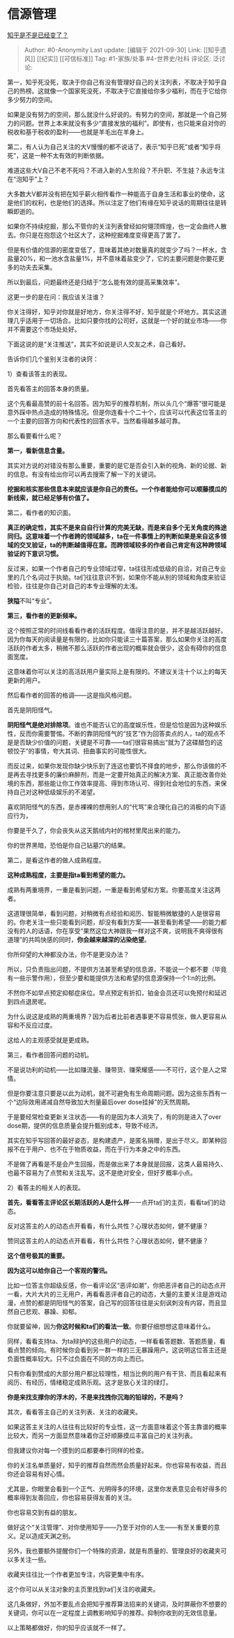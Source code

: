# 信源管理
[知乎是不是已经变了？](https://www.zhihu.com/question/19666344/answer/823306722)

> Author: #0-Anonymity
> Last update: [编辑于 2021-09-30]
> Link: [[知乎遗风]] [[纪实]] [[可信标准]]
> Tag: #1-家族/处事 #4-世界史/社科
> 评论区:
> 泛讨论:

第一，知乎死没死，取决于你自己有没有管理好自己的关注列表，不取决于知乎自己的热榜。这就像一个国家死没死，不取决于它直接给你多少福利，而在于它给你多少努力的空间。

如果是没有努力的空间，那么就没什么好说的。有努力的空间，那就是一个自己努力的问题。世界上本来就没有多少“直接发放的福利”。即使有，也只能来自对你的税收和基于税收的盈利——也就是羊毛出在羊身上。

第二，有人认为自己关注的大V慢慢的都不说话了，表示“知乎已死”或者“知乎将死”，这是一种不太有效的判断依据。

难道这些大V自己不老不死吗？不进入新的人生阶段？不升职、不生娃？永远专注在“泡知乎”上？

大多数大V都并没有把在知乎薪火相传看作一种能高于自身生活和事业的使命，这是他们的权利，也是他们的选择。所以注定了他们有缘在知乎说话的周期往往是转瞬即逝的。

如果你不持续挖掘，那么不管你的关注列表曾经如何翎顶辉煌，也一定会曲终人散去。你只是在抱怨这个社区大了，这种挖掘难度变得更高了罢了。

但是有价值的信源的密度变低了，意味着其绝对数量真的就变少了吗？一杯水，含盐量20%，和一池水含盐量1%，并不意味着盐变少了，它的主要问题是你要花更多的功夫去采集。

所以到最后，问题最终还是归结于“怎么能有效的提高采集效率”。

这更一步的是在问：我应该关注谁？

你关注得好，知乎对你就是好地方，你关注得不好，知乎就是个坏地方。其实这道理几乎适用于一切场合。比如只要你找的公司好，这就是一个好的就业市场——你并不需要这个市场处处好。

下面这说的是“关注推送”，其实不如说是识人交友之术，自己看好。

告诉你们几个鉴别关注者的诀窍：

1）查看该答主的表现。

首先看答主的回答本身的质量。

这个先看最高赞的前十名回答。因为知乎的推荐机制，所以头几个“爆答”很可能是意外踩中热点造成的特殊情况。但是你连看十个二十个，应该可以代表这位答主的一个主要的回答方向和代表性的回答水平。当然看得越多越可靠。

那么看要看什么呢？

**第一，看新信息含量。**

其实对方说的对错没有那么重要，重要的是它是否会引入新的视角、新的论据、新的信息。有没有给出你可以再去搜索了解一下的关键词。

**挖掘和核实那些信息本来就应该是你自己的责任。一个作者能给你可以顺藤摸瓜的新线索，就已经足够有价值了。**

第二，看作者的知识面。

**真正的确定性，其实不是来自自行计算的完美无缺，而是来自多个无关角度的殊途同归。这意味着一个作者跨的领域越多，ta在一件事情上的判断如果是来自这多领域的交叉验证，ta的判断越值得在意。而跨领域较多的作者自己肯定有这种跨领域验证的下意识习惯。**

反过来，如果一个作者自己的专业领域过窄，ta往往形成低级的自洽，对自己专业里的几个名词过于执拗。ta们往往意识不到，如果你不能从别的领域和角度来验证检验，往往是你自己对自己的本专业理解的太浅。

**狭隘**不叫“专业”。

**第三，看作者的更新频率。**

这个按照正常的时间线看看作者的活跃程度。值得注意的是，并不是越活跃越好。因为你每天的阅读量是有限的，比如你只能读三十篇答案，那么如果你关注的高度活跃的作者太多，稍微不那么活跃的作者出现的概率就会很少，这会有碍你的信息面宽度。

这意味着你可以关注的高活跃用户量实际上是有限的。不建议关注十个以上的每天更新的用户。

然后看作者的回答的格调——这是指风格问题。

首先是阴阳怪气。

**阴阳怪气是绝对排除项**。谁也不能否认它的高度娱乐性，但是恰恰是因为这种娱乐性，反而你需要警惕。不断的靠阴阳怪气的“技艺”作为回答卖点的人，ta的观点不是是否缺少价值的问题，关键是不可靠——ta们很容易搞出“就为了这碟醋包的这顿饺子”的事情，夸大其词、扭曲事实的可能性很大。

而反过来，如果你发现你缺少快乐到了连这也要饥不择食的地步，那么你该做的不是再去寻找更多的廉价麻醉剂，而是一定要开始真正的解决方案、真正能改善你处境的东西，那些能让你工作效率提高、得到市场认可、得到社会地位的东西，来保持自己对这种低级娱乐的不渴望。

喜欢阴阳怪气的东西，是赤裸裸的想用别人的“代骂”来合理化自己的消极的向下适应行为，

你要是干久了，你会丧失从这天鹅绒内衬的棺材里爬出来的能力。

你的世界黑暗，恐怕是你自己钻墓穴的结果。

第二，是看这作者的做人成熟程度。

**这种成熟程度，主要是指ta看到希望的能力。**

成熟有两重境界，一重是看到问题，一重是看到希望和方案。你要高度关注这两者。

这道理很简单，看到问题，对稍微有点经验和阅历、智能稍微敏捷的人是很容易的。你老关注一些只能看到问题，却没有看到方案——甚至看到希望——的能力都没有的人的话语，你在享受“果然这位大神跟我一样对这不爽，说明我不爽得很有道理”的共鸣快感的同时，**你会越来越深的沾染绝望**。

你所仰望的大神都没办法，你不是更没办法？

所以，只负责指出问题，不提供方法甚至希望的信息源，不能说一个都不要（毕竟有一些示警作用），但至少要和能提供方法和希望的信息源保持一个1:n的比例。

不然你不如早点预定抑郁症床位。早点预定有折扣，铂金会员还可以免预付和延迟到四点退房呢。

为什么说这是成熟的两重境界？因为后者比前者遇事更不容易慌张，做人更容易从容和不反应过度。

这给人的主观感受就是更成熟。

第三，看作者回答问题的动机。

不是说功利的动机——比如赚流量、赚带货、赚荣耀感——不可行，这个是人之常情。

但是你要注意只要是以此为动机，就不可避免有生命周期问题。因为这些东西有一个“边际效用递减自然导致加大剂量最后over dose挂掉”的天然周期。

于是要经常检查更新关注状态——有的是因为本人消失了，有的则是进入了over dose期，提供的信息质量会提升甄别成本，导致不经济。

其实在知乎写回答的最好姿态，是构建遗产，是匿名捐赠，是出于尽义。即某种回报不在于用户、也不在于物质收益，而在于行为本身之中的东西。

不是做了再看是不是会产生回报，而是做出来了本身就是回报，这类人最易持久、也最不容易为了点赞和关注乱写。这不是绝对安全，但好歹概率小点。

2）看答主的相关人的表现。

**首先，看看答主评论区长期活跃的人是什么样**一一点开ta们的主页，看看ta们的动态。

反对这答主的人的动态点开看看，有什么共性？心理状态如何，健不健康？

赞同这答主的人的动态点开看看，有什么共性？心理状态如何，健不健康？

**这个信号极其的重要。**

**因为这可以给你自己一个客观的警讯。**

比如一位答主你超级反感，你一看评论区“恶评如潮”，你把恶评者自己的动态点开一看，大片大片的三无用户，再看看恶评者自己的动态，大量的主要关注是游戏动漫，点赞的都是阴阳怪气的答案，自己写的回答往往是尖刻讽刺没有内容，而且显然自己悲观、暴躁、抑郁。

你就要留神，因为**你这时候和ta们的看法一致**。你要仔细想想这意味着什么。

同样，看看支持ta、为ta辩护的这些用户的动态，一样看看答题数、答题质量，看看点赞的倾向。有时候你会看到另一群一样的三无暴躁用户。这说明这位答主还是负面性概率较大。只不过负面在不同的方向上而已。

只有你看到赞成的大部分用户都比较理性，相当比例的用户有干货、而且看起来有阅历、有经历，情绪稳定成熟乐观。这才是放心关注的绿灯。

**你是来找支撑你的浮木的，不是来找拽你沉海的铅球的，不是吗？**

其次，看看答主自己的关注列表、关注的收藏夹。

如果这答主关注的人往往有比较好的专业性，这一方面意味着这个答主靠谱的概率比较大，而另一方面显然意味着你正好顺藤摸瓜丰富自己的关注列表。

但我建议你对每一个摸到的瓜都要奉行同样的检查。

你的关注名单质量好，知乎的推荐自然而然会质量好起来。你也容易有收益，而且你还会容易有好心情。

尤其是，你眼里会看到一个正气、光明得多的环境，这里你发表意见会有好得多的概率得到友善回应，你也容易获得友善的关注。

你也容易交到有益的朋友。

做好这个“关注管理”、对你使用知乎——乃至于对你的人生——有至关重要的意义。足以造成天渊之别。

另外，我也要额外提醒你们一个特殊的资源，就是有质量的、管理良好的收藏夹可以多关注一些。

收藏夹往往比一个作者更加专注，内容更集中有序。

这个你可以从关注对象的主页里找到ta们关注的收藏夹。

这几条做好，外加不要乱点会把知乎推荐算法招来的关键词，及时屏蔽你不想要的关键词，你可以在一定程度上调教影响知乎的推荐。抑制你收到的无效信息量。

以上策略都做好，你的知乎应该就不一样了。

